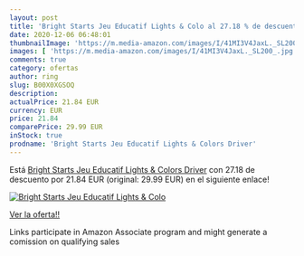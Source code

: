 ```yaml
---
layout: post
title: 'Bright Starts Jeu Educatif Lights & Colo al 27.18 % de descuento'
date: 2020-12-06 06:48:01
thumbnailImage: 'https://m.media-amazon.com/images/I/41MI3V4JaxL._SL200_.jpg'
images: [ 'https://m.media-amazon.com/images/I/41MI3V4JaxL._SL200_.jpg' ]
comments: true
category: ofertas
author: ring
slug: B00X0XGSOQ
description:
actualPrice: 21.84 EUR
currency: EUR
price: 21.84
comparePrice: 29.99 EUR
inStock: true
prodname: 'Bright Starts Jeu Educatif Lights & Colors Driver'
---
```


Está [Bright Starts Jeu Educatif Lights & Colors Driver](https://www.amazon.fr/dp/B00X0XGSOQ/?tag=tolees0d-21) con 27.18 de descuento por 21.84 EUR (original: 29.99 EUR) en el siguiente enlace!

[![Bright Starts Jeu Educatif Lights & Colo](https://m.media-amazon.com/images/I/41MI3V4JaxL._SL200_.jpg)](https://www.amazon.fr/dp/B00X0XGSOQ/?tag=tolees0d-21)

[Ver la oferta!!](https://www.amazon.fr/dp/B00X0XGSOQ/?tag=tolees0d-21)

Links participate in Amazon Associate program and might generate a comission on qualifying sales


